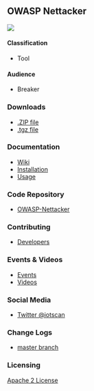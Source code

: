 ## OWASP Nettacker

![](https://raw.githubusercontent.com/OWASP/Nettacker/master/web/static/img/owasp-nettacker.png)

#### Classification

* <i class="fas fa-tools" style="color:#233e81;"></i> Tool

#### Audience
* <i class="fas fa-hammer" style="color:#233e81;"></i> Breaker
### Downloads

* [.ZIP file](https://github.com/OWASP/Nettacker/zipball/master)
* [.tgz file](https://github.com/OWASP/Nettacker/tarball/master)

### Documentation

* [Wiki](https://github.com/OWASP/Nettacker/wiki)
* [Installation](https://github.com/OWASP/Nettacker/wiki/Installation)
* [Usage](https://github.com/OWASP/Nettacker/wiki/Usage)

### Code Repository

* [OWASP-Nettacker](https://github.com/OWASP/Nettacker/)

### Contributing
* [Developers](https://github.com/OWASP/Nettacker/wiki/Developers)

### Events & Videos

* [Events](https://github.com/OWASP/Nettacker/wiki/Events)
* [Videos](https://github.com/OWASP/Nettacker/wiki/Media)

### Social Media

* [Twitter @iotscan](https://twitter.com/iotscan)

### Change Logs

* [master branch](https://github.com/OWASP/Nettacker/commits/master)

### Licensing

[Apache 2 License](https://www.apache.org/licenses/LICENSE-2.0)

